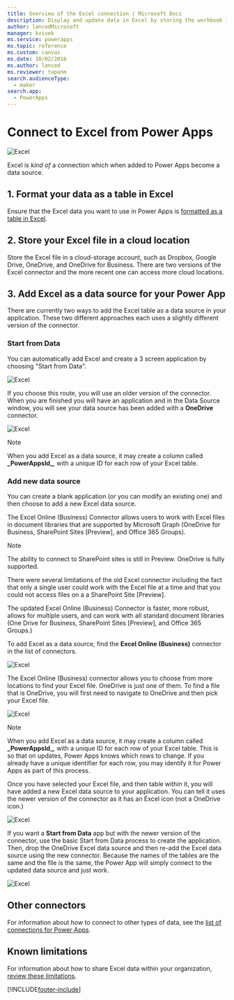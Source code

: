 ```yaml
---
title: Overview of the Excel connection | Microsoft Docs
description: Display and update data in Excel by storing the workbook in a cloud-storage account and then connecting to the data from your app.
author: lancedMicrosoft
manager: kvivek
ms.service: powerapps
ms.topic: reference
ms.custom: canvas
ms.date: 10/02/2016
ms.author: lanced
ms.reviewer: tapanm
search.audienceType: 
  - maker
search.app: 
  - PowerApps
---
```

# Connect to Excel from Power Apps

![Excel](./media/connection-excel/excelicon.png)

Excel is *kind of* a connection which when added to Power Apps become a data source.

## 1. Format your data as a table in Excel

Ensure that the Excel data you want to use in Power Apps is [formatted as a table in Excel](https://support.office.com/article/Create-an-Excel-table-in-a-worksheet-E81AA349-B006-4F8A-9806-5AF9DF0AC664).

## 2. Store your Excel file in a cloud location

Store the Excel file in a cloud-storage account, such as Dropbox, Google Drive, OneDrive, and OneDrive for Business.  There are two versions of the Excel connector and the more recent one can access more cloud locations.

## 3. Add Excel as a data source for your Power App

There are currently two ways to add the Excel table as a data source in your application.  These two different approaches each uses a slightly different version of the connector.

### Start from Data

You can automatically add Excel and create a 3 screen application by choosing "Start from Data".

![Excel](./media/connection-excel/StartFromData.png)

If you choose this route, you will use an older version of the connector. When you are finished you will have an application and in the Data Source window, you will see your data source has been added with a **OneDrive** connector.

![Excel](./media/connection-excel/OneDriveConnector.png)

> [!NOTE]
> When you add Excel as a data source, it may create a column called **\_PowerAppsId_**, with a unique ID for each row of your Excel table.

### Add new data source

You can create a blank application (or you can modify an existing one) and then choose to add a new Excel data source.

The Excel Online (Business) Connector allows users to work with Excel files in document libraries that are supported by Microsoft Graph (OneDrive for Business, SharePoint Sites [Preview], and Office 365 Groups).  

> [!NOTE]
> The ability to connect to SharePoint sites is still in Preview.  OneDrive is fully supported.

There were several limitations of the old Excel connector including the fact that only a single user could work with the Excel file at a time and that you could not access files on a a SharePoint Site [Preview].

The updated Excel Online (Business) Connector is faster, more robust, allows for multiple users, and can work with all standard document libraries (One Drive for Business, SharePoint Sites [Preview], and Office 365 Groups.)

To add Excel as a data source, find the **Excel Online (Business)** connector in the list of connectors.

![Excel](./media/connection-excel/ExcelConnectorAmongOthers.png)

The Excel Online (Business) connector allows you to choose from more locations to find your Excel file.  OneDrive is just one of them.  To find a file that is OneDrive, you will first need to navigate to OneDrive and then pick your Excel file.

![Excel](./media/connection-excel/ExcelConnectorTablePicker.png)

> [!NOTE]
> When you add Excel as a data source, it may create a column called **\_PowerAppsId_**, with a unique ID for each row of your Excel table.  This is so that on updates, Power Apps knows which rows to change.  If you already have a unique identifier for each row, you may identify it for Power Apps as part of this process.

Once you have selected your Excel file, and then table within it, you will have added a new Excel data source to your application.  You can tell it uses the newer version of the connector as it has an Excel icon (not a OneDrive icon.)

![Excel](./media/connection-excel/ExcelDataSource.png)

If you want a **Start from Data** app but with the newer version of the connector, use the basic Start from Data process to create the application.  Then, drop the OneDrive Excel data source and then re-add the Excel data source using the new connector.  Because the names of the tables are the same and the file is the same, the Power App will simply connect to the updated data source and just work.

![Excel](./media/connection-excel/ExcelDataSourcewithApp.png)

## Other connectors

For information about how to connect to other types of data, see the [list of connections for Power Apps](../connections-list.md).

## Known limitations

For information about how to share Excel data within your organization, [review these limitations](cloud-storage-blob-connections.md#sharing-excel-tables).

[!INCLUDE[footer-include](../../../includes/footer-banner.md)]
